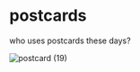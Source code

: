 <body font-family: monospace;
    letter-spacing: 0.082em;>
  

  # postcards

who uses postcards these days?

![postcard (19)](https://github.com/user-attachments/assets/ee4ae6b4-df3a-439b-8bfd-b1fc09d9c958)
</body>
